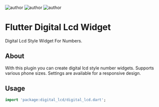 ![author](https://img.shields.io/badge/AUTHOR-EMRE%20UTKU%20UYGUC-red)
![author](https://img.shields.io/badge/CONTACT-emreuyguc@gmail.com-yellowgreen)
![author](https://img.shields.io/badge/-FLUTTER-blue)


# Flutter Digital Lcd Widget

Digital Lcd Style Widget For Numbers.

## About

With this plugin you can create digital lcd style number widgets.
Supports various phone sizes. Settings are available for a responsive design.

## Usage 

```dart
import 'package:digital_lcd/digital_lcd.dart';
```

